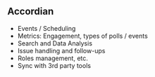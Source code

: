 ## Accordian

- Events / Scheduling
- Metrics: Engagement, types of polls / events
- Search and Data Analysis
- Issue handling and follow-ups
- Roles management, etc.
- Sync with 3rd party tools
